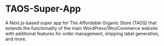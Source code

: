# TAOS-Super-App
A Next.js-based super app for The Affordable Organic Store (TAOS) that extends the functionality of the main WordPress/WooCommerce website with additional features for order management, shipping label generation, and more.

